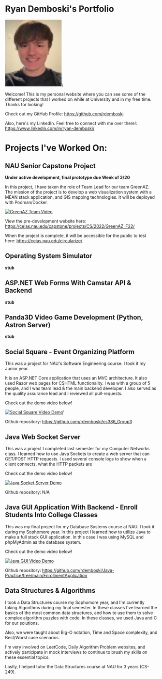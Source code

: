 # Ryan Demboski's Portfolio
![Image of Ryan](ryan.png)\

Welcome! This is my personal website where you can see some of the different projects that I worked on while at University and in my free time. Thanks for looking!
  
Check out my GitHub Profile: https://github.com/rdemboski

Also, here's my LinkedIn. Feel free to connect with me over there!: https://www.linkedin.com/in/ryan-demboski/


# Projects I've Worked On:


## NAU Senior Capstone Project
**Under active development, final prototype due Week of 3/20**

In this project, I have taken the role of Team Lead for our team GreenAZ. The mission of the project is to develop a web visualization system with a MEAN stack application, and GIS mapping technologies. It will be deployed with Podman/Docker.

[![GreenAZ Team Video](https://img.youtube.com/vi/ofiVOZFJ18U/0.jpg)](https://www.youtube.com/watch?v=ofiVOZFJ18U)

View the pre-development website here: https://ceias.nau.edu/capstone/projects/CS/2022/GreenAZ_F22/

When the project is complete, it will be accessible for the public to test here: https://ceias.nau.edu/circularize/ 


## Operating System Simulator
**stub**


## ASP.NET Web Forms With Camstar API & Backend
**stub**


## Panda3D Video Game Development (Python, Astron Server)
**stub**


## Social Square - Event Organizing Platform

This was a project for NAU's Software Engineering course. I took it my Junior year.

It is an ASP.NET Core application that uses an MVC architecture. It also used Razor web pages for CSHTML functionality. I was with a group of 5 people, and I was team lead & the main backend developer. I also served as the quality assurance lead and I reviewed all pull-requests.

Check out the demo video below!

[![Social Square Video Demo](https://img.youtube.com/vi/KJd9zgTQ4Zc/0.jpg)](https://www.youtube.com/watch?v=KJd9zgTQ4Zc)'

Github repository: https://github.com/rdemboski/cs386_Group3


## Java Web Socket Server

This was a project I completed last semester for my Computer Networks class. I learned how to use Java Sockets to create a web server that can GET/POST HTTP requests. I used several console logs to show when a client connects, what the HTTP packets are

Check out the demo video below!

[![Java Socket Server Demo](https://img.youtube.com/vi/T_ncqnpidnI/0.jpg)](https://www.youtube.com/watch?v=T_ncqnpidnI)

Github repository: N/A


## Java GUI Application With Backend - Enroll Students Into College Classes

This was my final project for my Database Systems course at NAU. I took it during my Sophomore year. In this project I learned how to utilize Java to make a full stack GUI application. In this case I was using MySQL and phpMyAdmin as the database system.

Check out the demo video below!

[![Java GUI Video Demo](https://img.youtube.com/vi/_4gTqUq_6dk/0.jpg)](https://www.youtube.com/watch?v=_4gTqUq_6dk)

Github repository: https://github.com/rdemboski/Java-Practice/tree/main/EnrollmentApplication


## Data Structures & Algorithms

I took a Data Structures course my Sophomore year, and I'm currently taking Algorithms during my final semester. In these classes I've learned the basics of the most common data structures, and how to use them to solve complex algorithm puzzles with code. In these classes, we used Java and C for our solutions.

Also, we were taught about Big-O notation, Time and Space complexity, and Best/Worst case scenarios.

I'm very involved on LeetCode, Daily Algorithm Problem websites, and actively participate in mock interviews to continue to brush my skills on these essential topics.

Lastly, I helped tutor the Data Structures course at NAU for 3 years (CS-249).
